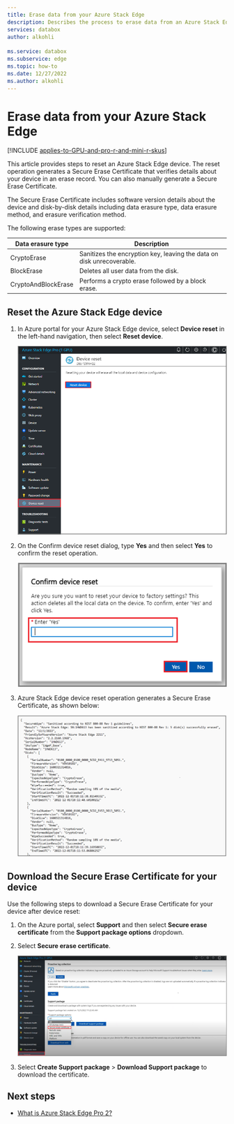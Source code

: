 ```yaml
---
title: Erase data from your Azure Stack Edge
description: Describes the process to erase data from an Azure Stack Edge device and generate a certificate of proof that data has been removed.
services: databox
author: alkohli

ms.service: databox
ms.subservice: edge
ms.topic: how-to
ms.date: 12/27/2022
ms.author: alkohli
---
```

# Erase data from your Azure Stack Edge

[!INCLUDE [applies-to-GPU-and-pro-r-and-mini-r-skus](../../includes/azure-stack-edge-applies-to-gpu-pro-r-mini-r-sku.md)]

This article provides steps to reset an Azure Stack Edge device. The reset operation generates a Secure Erase Certificate that verifies details about your device in an erase record. You can also manually generate a Secure Erase Certificate.

The Secure Erase Certificate includes software version details about the device and disk-by-disk details including data erasure type, data erasure method, and erasure verification method. 
 
The following erase types are supported:

|Data erasure type |Description  |
|---------|---------|
|CryptoErase  |Sanitizes the encryption key, leaving the data on disk unrecoverable.  |
|BlockErase  |Deletes all user data from the disk.  |
|CryptoAndBlockErase  |Performs a crypto erase followed by a block erase.  |

## Reset the Azure Stack Edge device

1. In Azure portal for your Azure Stack Edge device, select **Device reset** in the left-hand navigation, then select **Reset device**.

   ![Screenshot that shows the Azure portal option to reset an Azure Stack Edge device.](media/azure-stack-edge-gpu-secure-erase-certificate/azure-stack-edge-secure-erase-certificate-reset-device.png)

1. On the Confirm device reset dialog, type **Yes** and then select **Yes** to confirm the reset operation.

   ![Screenshot that shows the Azure portal option to confirm device reset for an Azure Stack Edge device.](media/azure-stack-edge-gpu-secure-erase-certificate/azure-stack-edge-secure-erase-certificate-reset-device-confirmation.png)

1. Azure Stack Edge device reset operation generates a Secure Erase Certificate, as shown below:

   ![Screenshot of the Secure Erase Certificate following reset of an Azure Stack Edge device.](media/azure-stack-edge-gpu-secure-erase-certificate/azure-stack-edge-secure-erase-certificate.png)

## Download the Secure Erase Certificate for your device

Use the following steps to download a Secure Erase Certificate for your device after device reset:

1. On the Azure portal, select **Support** and then select **Secure erase certificate** from the **Support package options** dropdown.
1. Select **Secure erase certificate**.

   ![Screenshot of the Support package options dropdown menu for generating a Secure Erase Certificate following reset of an Azure Stack Edge device.](media/azure-stack-edge-gpu-secure-erase-certificate/azure-stack-edge-download-secure-erase-certificate.png)

1. Select **Create Support package** > **Download Support package** to download the certificate.

## Next steps

 - [What is Azure Stack Edge Pro 2?](azure-stack-edge-pro-2-overview.md)
